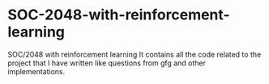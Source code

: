 # SOC-2048-with-reinforcement-learning
SOC/2048 with reinforcement learning
It contains all the code related to the project that I have written like questions from gfg and other implementations.
